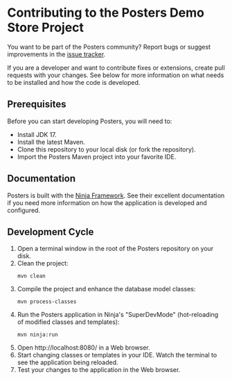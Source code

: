 # Contributing to the Posters Demo Store Project

You want to be part of the Posters community? Report bugs or suggest improvements in the [issue tracker](https://github.com/Xceptance/posters-demo-store/issues).

If you are a developer and want to contribute fixes or extensions, create pull requests with your changes. See below for more information on what needs to be installed and how the code is developed.


## Prerequisites

Before you can start developing Posters, you will need to:

* Install JDK 17.
* Install the latest Maven.
* Clone this repository to your local disk (or fork the repository).
* Import the Posters Maven project into your favorite IDE.


## Documentation

Posters is built with the [Ninja Framework](https://www.ninjaframework.org/). See their excellent documentation if you need more information on how the application is developed and configured.


## Development Cycle

1. Open a terminal window in the root of the Posters repository on your disk.
1. Clean the project:
    ```
    mvn clean
    ```
1. Compile the project and enhance the database model classes:
    ```
    mvn process-classes
    ```
1. Run the Posters application in Ninja's "SuperDevMode" (hot-reloading of modified classes and templates):
    ```
    mvn ninja:run
    ```
1. Open http://localhost:8080/ in a Web browser.
1. Start changing classes or templates in your IDE. Watch the terminal to see the application being reloaded.
1. Test your changes to the application in the Web browser.


